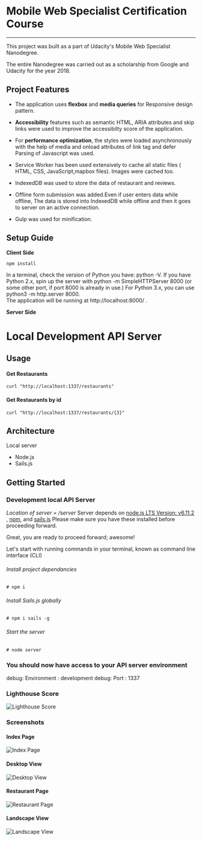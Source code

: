 # Mobile Web Specialist Certification Course
---
This project was built as a part of Udacity's Mobile Web Specialist Nanodegree.

The entire Nanodegree was carried out as a scholarship from Google and Udacity for the year 2018. 

Project Features
---
* The application uses **flexbox** and **media queries** for Responsive design pattern.

* **Accessibility** features such as semantic HTML, ARIA attributes and skip links were used to improve the accessibilty score of the application.

* For **performance optimization**, the styles were loaded asynchronously with the help of media and onload attributes of link tag and defer Parsing of Javascript was used. 

* Service Worker has been used extensively to cache all static files ( HTML, CSS, JavaScript,mapbox files). Images were cached too.

* IndexedDB was used to store the data of restaurant and reviews.

* Offline form submission was added.Even if user enters data while offline, The data is stored into IndexedDB while offline and then it goes to server on an active connection.

* Gulp was used for minification.

## Setup Guide
**Client Side**
   ```
   npm install
   ```
In a terminal, check the version of Python you have: python -V. If you have Python 2.x, spin up the server with python -m SimpleHTTPServer 8000 (or some other port, if port 8000 is already in use.) For Python 3.x, you can use python3 -m http.server 8000.   
The application will be running at http://localhost:8000/ .

**Server Side**

# Local Development API Server
## Usage
#### Get Restaurants
```
curl "http://localhost:1337/restaurants"
```
#### Get Restaurants by id
````
curl "http://localhost:1337/restaurants/{3}"
````

## Architecture
Local server
- Node.js
- Sails.js

## Getting Started

### Development local API Server
_Location of server = /server_
Server depends on [node.js LTS Version: v6.11.2 ](https://nodejs.org/en/download/), [npm](https://www.npmjs.com/get-npm), and [sails.js](http://sailsjs.com/)
Please make sure you have these installed before proceeding forward.

Great, you are ready to proceed forward; awesome!

Let's start with running commands in your terminal, known as command line interface (CLI)

###### Install project dependancies
```Install project dependancies
# npm i
```
###### Install Sails.js globally
```Install sails global
# npm i sails -g
```
###### Start the server
```Start server
# node server
```
### You should now have access to your API server environment
debug: Environment : development
debug: Port        : 1337

### Lighthouse Score
![Lighthouse Score](https://i.imgur.com/0amsJSS.png)

### Screenshots
#### Index Page
![Index Page](https://i.imgur.com/q44zdJj.jpg)
#### Desktop View
![Desktop View](https://i.imgur.com/yAFvbOo.jpg)
#### Restaurant Page
![Restaurant Page](https://i.imgur.com/AZUykds.jpg)
#### Landscape View
![Landscape View](https://i.imgur.com/GSy1lwf.jpg)
